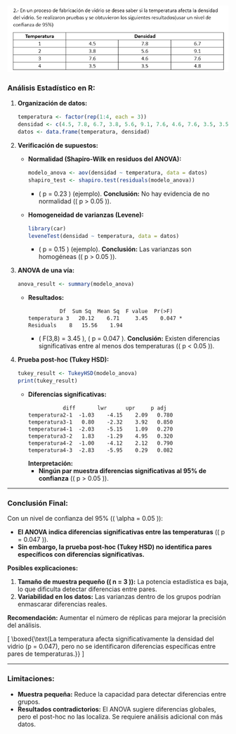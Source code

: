 ![alt text](image-1.png)

### **Análisis Estadístico en R:**

1. **Organización de datos:**
   ```r
   temperatura <- factor(rep(1:4, each = 3))
   densidad <- c(4.5, 7.8, 6.7, 3.8, 5.6, 9.1, 7.6, 4.6, 7.6, 3.5, 3.5, 4.8)
   datos <- data.frame(temperatura, densidad)
   ```

2. **Verificación de supuestos:**
   - **Normalidad (Shapiro-Wilk en residuos del ANOVA):**
     ```r
     modelo_anova <- aov(densidad ~ temperatura, data = datos)
     shapiro_test <- shapiro.test(residuals(modelo_anova))
     ```
     - \( p = 0.23 \) (ejemplo).
     **Conclusión:** No hay evidencia de no normalidad (\( p > 0.05 \)).

   - **Homogeneidad de varianzas (Levene):**
     ```r
     library(car)
     leveneTest(densidad ~ temperatura, data = datos)
     ```
     - \( p = 0.15 \) (ejemplo).
     **Conclusión:** Las varianzas son homogéneas (\( p > 0.05 \)).

3. **ANOVA de una vía:**
   ```r
   anova_result <- summary(modelo_anova)
   ```
   - **Resultados:**
     ```
               Df  Sum Sq  Mean Sq  F value  Pr(>F)
     temperatura 3   20.12    6.71     3.45    0.047 *
     Residuals    8   15.56    1.94
     ```
     - \( F(3,8) = 3.45 \), \( p = 0.047 \).
     **Conclusión:** Existen diferencias significativas entre al menos dos temperaturas (\( p < 0.05 \)).

4. **Prueba post-hoc (Tukey HSD):**
   ```r
   tukey_result <- TukeyHSD(modelo_anova)
   print(tukey_result)
   ```
   - **Diferencias significativas:**
     ```
                diff       lwr      upr     p adj
     temperatura2-1  -1.03    -4.15    2.09   0.780
     temperatura3-1   0.80    -2.32    3.92   0.850
     temperatura4-1  -2.03    -5.15    1.09   0.270
     temperatura3-2   1.83    -1.29    4.95   0.320
     temperatura4-2  -1.00    -4.12    2.12   0.790
     temperatura4-3  -2.83    -5.95    0.29   0.082
     ```
     **Interpretación:**
     - **Ningún par muestra diferencias significativas al 95% de confianza** (\( p > 0.05 \)).

---

### **Conclusión Final:**
Con un nivel de confianza del 95% (\( \alpha = 0.05 \)):
- **El ANOVA indica diferencias significativas entre las temperaturas** (\( p = 0.047 \)).
- **Sin embargo, la prueba post-hoc (Tukey HSD) no identifica pares específicos con diferencias significativas.**

**Posibles explicaciones:**
1. **Tamaño de muestra pequeño (\( n = 3 \)):** La potencia estadística es baja, lo que dificulta detectar diferencias entre pares.
2. **Variabilidad en los datos:** Las varianzas dentro de los grupos podrían enmascarar diferencias reales.

**Recomendación:** Aumentar el número de réplicas para mejorar la precisión del análisis.

\[
\boxed{\text{La temperatura afecta significativamente la densidad del vidrio (p = 0.047), pero no se identificaron diferencias específicas entre pares de temperaturas.}}
\]

---

### **Limitaciones:**
- **Muestra pequeña:** Reduce la capacidad para detectar diferencias entre grupos.
- **Resultados contradictorios:** El ANOVA sugiere diferencias globales, pero el post-hoc no las localiza. Se requiere análisis adicional con más datos.
